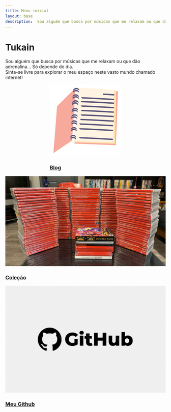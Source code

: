 ```yaml
---
title: Menu inicial
layout: base
description:  Sou alguém que busca por músicas que me relaxam ou que dão adrenalina… Só depende do dia. Sinta-se livre para explorar o meu espaço neste vasto mundo chamado internet!
---
```

<style>
.horizontal {
    display: flex;
    flex-wrap: wrap;
    flex-direction: row;
    justify-content: center;
}
</style>

# Tukain
Sou alguém que busca por músicas que me relaxam ou que dão adrenalina… Só depende do dia.  
Sinta-se livre para explorar o meu espaço neste vasto mundo chamado internet!


<div class="horizontal cards">
    <a href="/blog">
        <div class="card">
          <div class="card_image">
              <img src="/assets/img/thumbnails/notebook.png">
          </div>
          <div class="card_title">
            <h3>Blog</h3>
          </div>
        </div>
    </a>
    <a href="/collection">
        <div class="card">
          <div class="card_image">
              <img src="/assets/img/thumbnails/collection.jpg">
          </div>
          <div class="card_title">
            <h3>Coleção</h3>
          </div>
        </div>
    </a>
    <a href="https://github.com/ventriloquo">
        <div class="card">
          <div class="card_image">
              <img src="/assets/img/thumbnails/github.webp">
          </div>
          <div class="card_title">
            <h3>Meu Github</h3>
          </div>
        </div>
    </a>
</div>
